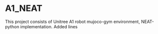 # A1_NEAT
This project consists of Unitree A1 robot mujoco-gym environment, NEAT-python implementation. Added lines